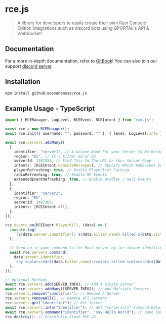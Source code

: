 # rce.js

> A library for developers to easily create their own Rust Console Edition integrations such as discord bots using GPORTAL's API & WebSocket!

## Documentation

For a more in-depth documentation, refer to [GitBook](https://rcejs.gitbook.io/rcejs)! You can also join our support [discord server](https://discord.gg/npYygkeXSa)

## Installation

```bash
npm install github:ooovenenoso/rce.js
```

## Example Usage - TypeScript

```typescript
import { RCEManager, LogLevel, RCEEvent, RCEIntent } from "rce.js";

const rce = new RCEManager();
await rce.init({ username: "", password: "" }, { level: LogLevel.Info });

await rce.servers.addMany([
  {
    identifier: "server1", // A Unique Name For your Server To Be Recognised By
    region: "US", // It's Either EU or US
    serverId: 1387554, // Find This In The URL On Your Server Page
    intents: [RCEIntent.ConsoleMessages], // Specify Which WebSocket Subscriptions To Use
    playerRefreshing: true, // Enable Playerlist Caching
    radioRefreshing: true, // Enable RF Events
    extendedEventRefreshing: true, // Enable Bradley / Heli Events
  },
  {
    identifier: "server2",
    region: "EU",
    serverId: 1487367,
    intents: [RCEIntent.All],
  },
]);

rce.events.on(RCEEvent.PlayerKill, (data) => {
  console.log(
    `[${data.server.identifier}] ${data.killer.name} killed ${data.victim.name}`
  );

  // Send an in-game command to the Rust server by the unique identifier (kill-feed!)
  await rce.servers.command(
    data.server.identifier,
    `say <color=red>${data.killer.name}</color> killed <color=red>${data.victim.name}</color>`
  );
});

// Optional Methods
await rce.servers.add(SERVER_INFO); // Add A Single Server
await rce.servers.addMany([SERVER_INFO]); // Add Multiple Servers
rce.servers.remove("identifier"); // Remove A Server
rce.servers.removeAll(); // Remove All Servers
rce.servers.get("identifier"); // Get Server
await rce.servers.info("identifier"); // Get "serverinfo" Command Details
await rce.servers.command("identifier", "say Hello World"); // Send Command
rce.destroy(); // Gracefully Close RCE.JS
```

